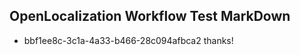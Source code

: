## OpenLocalization Workflow Test MarkDown
* bbf1ee8c-3c1a-4a33-b466-28c094afbca2 thanks!

<!--HONumber=Jul16_HO2-->


